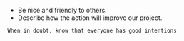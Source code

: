 - Be nice and friendly to others.
- Describe how the action will improve our project.

```
When in doubt, know that everyone has good intentions
```
